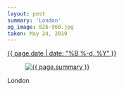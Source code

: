 ```yaml
---
layout: post
summary: 'London'
og_image: 826-960.jpg
taken: May 24, 2019
---
```


<div class="post">
 <time>
  <a href="/826">
   {{ page.date | date: "%B %-d, %Y" }}
  </a>
 </time>
 <a href="/826">
  <figure data-taken="5/24/2019">
   <img alt="{{ page.summary }}" sizes="(min-width: 700px) 50vw, calc(100vw - 2rem)" src="{{ site.assets_url }}/826-480.jpg" srcset="{{ site.assets_url }}/826-240.jpg 240w, {{ site.assets_url }}/826-480.jpg 480w, {{ site.assets_url }}/826-720.jpg 720w, {{ site.assets_url }}/826-960.jpg 960w"/>
  </figure>
 </a>
 <span>
  London
 </span>
</div>
